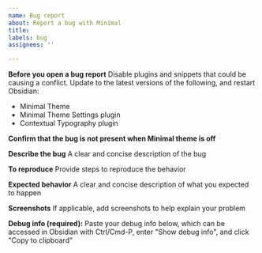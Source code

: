 ```yaml
---
name: Bug report
about: Report a bug with Minimal
title: 
labels: bug
assignees: ''

---
```


**Before you open a bug report**
Disable plugins and snippets that could be causing a conflict. Update to the latest versions of the following, and restart Obsidian:

- Minimal Theme
- Minimal Theme Settings plugin
- Contextual Typography plugin

**Confirm that the bug is not present when Minimal theme is off**

**Describe the bug**
A clear and concise description of the bug

**To reproduce**
Provide steps to reproduce the behavior

**Expected behavior**
A clear and concise description of what you expected to happen

**Screenshots**
If applicable, add screenshots to help explain your problem

**Debug info (required):**
Paste your debug info below, which can be accessed in Obsidian with Ctrl/Cmd-P, enter "Show debug info", and click "Copy to clipboard"
